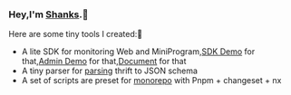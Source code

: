 ### Hey,I'm [Shanks](https://cjinhuo.github.io/).👋

Here are some tiny tools I created:🎉

- A lite SDK for monitoring Web and MiniProgram,[SDK Demo](https://mitojs.github.io/react-sdk-demo/#/page-one) for that,[Admin Demo](https://mitojs.github.io/mito-admin-demo/#/errors/2/info) for that,[Document](https://mitojs.github.io/mito-doc/#/sdk/guide/introduction) for that
- A tiny parser for [parsing](https://cjinhuo.github.io/thrift-to-json-schema/) thrift to JSON schema
- A set of scripts are preset for [monorepo](https://github.com/cjinhuo/mono-sdk-boilerplate) with Pnpm + changeset + nx
